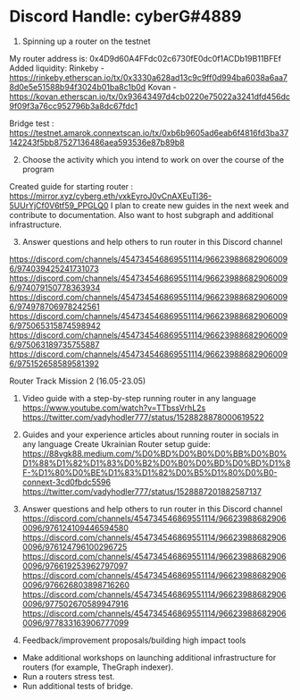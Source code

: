 # Discord Handle: cyberG#4889

1. Spinning up a router on the testnet

My router address is: 0x4D9d60A4FFdc02c6730fE0dc0f1ACDb19B11BFEf
Added liquidity: Rinkeby - https://rinkeby.etherscan.io/tx/0x3330a628ad13c9c9ff0d994ba6038a6aa78d0e5e51588b94f3024b01ba8c1b0d
                 Kovan - https://kovan.etherscan.io/tx/0x93643497d4cb0220e75022a3241dfd456dc9f09f3a76cc952796b3a8dc67fdc1
                 
Bridge test :  https://testnet.amarok.connextscan.io/tx/0xb6b9605ad6eab6f4816fd3ba37142243f5bb87527136486aea593536e87b89b8

2. Choose the activity which you intend to work on over the course of the program

 Created guide for starting router : https://mirror.xyz/cyberg.eth/vxkEyroJ0vCnAXEuTl36-5UUrYjCf0V6tf59_PPGLQ0
 I plan to create new guides in the next week and contribute to documentation.
 Also want to host subgraph and additional infrastructure.
  
3. Answer questions and help others to run router in this Discord channel

https://discord.com/channels/454734546869551114/966239886829060096/974039425241731073
https://discord.com/channels/454734546869551114/966239886829060096/974079150778363934
https://discord.com/channels/454734546869551114/966239886829060096/974978706978242561
https://discord.com/channels/454734546869551114/966239886829060096/975065315874598942
https://discord.com/channels/454734546869551114/966239886829060096/975063189735755887
https://discord.com/channels/454734546869551114/966239886829060096/975152658589581392

Router Track Mission 2 (16.05-23.05)

1. Video guide with a step-by-step running router in any language 
https://www.youtube.com/watch?v=TTbssVrhL2s
https://twitter.com/vadyhodler777/status/1528828878000619522

2. Guides and your experience articles about running router in socials in any language 
Create Ukrainian Router setup guide: 
https://88vgk88.medium.com/%D0%BD%D0%B0%D0%BB%D0%B0%D1%88%D1%82%D1%83%D0%B2%D0%B0%D0%BD%D0%BD%D1%8F-%D1%80%D0%BE%D1%83%D1%82%D0%B5%D1%80%D0%B0-connext-3cd0fbdc5596
https://twitter.com/vadyhodler777/status/1528887201882587137

3. Answer questions and help others to run router in this Discord channel 
https://discord.com/channels/454734546869551114/966239886829060096/976124109446594580
https://discord.com/channels/454734546869551114/966239886829060096/976124796100296725
https://discord.com/channels/454734546869551114/966239886829060096/976619253962797097
https://discord.com/channels/454734546869551114/966239886829060096/976626803898716260
https://discord.com/channels/454734546869551114/966239886829060096/977502670589947916
https://discord.com/channels/454734546869551114/966239886829060096/977833163906777099

4. Feedback/improvement proposals/building high impact tools 
- Make additional workshops on launching additional infrastructure for routers (for example, TheGraph indexer).
- Run a  routers stress test.
- Run additional tests of bridge.
